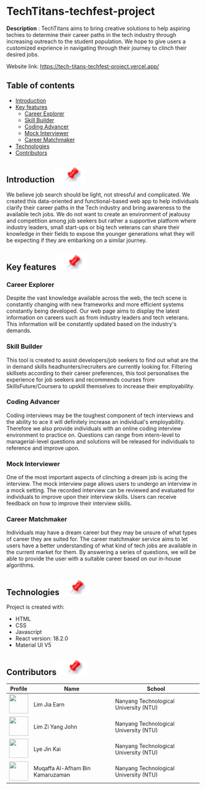 # TechTitans-techfest-project

**Description** : TechTitans aims to bring creative solutions to help aspiring techies to determine their career paths in the tech industry through increasing outreach to the student population. We hope to give users a customized exprience in navigating through their journey to clinch their desired jobs.

Website link: https://tech-titans-techfest-project.vercel.app/

## Table of contents

- [Introduction](#introduction)
- [Key features](#key-features)
    - [Career Explorer](#career-explorer)
    - [Skill Builder](#skill-builder)
    - [Coding Advancer](#coding-advancer)
    - [Mock Interviewer](#mock-interviewer)
    - [Career Matchmaker](#career-matchmaker)
- [Technologies](#technologies)
- [Contributors](#contributors)


## Introduction[![](./README_docsAndimages/pin.svg)](#introduction)

We believe job search should be light, not stressful and complicated. We created this data-oriented and functional-based web app to help individuals clarify their career paths in the Tech industry and bring awareness to the available tech jobs. We do not want to create an environment of jealousy and competition among job seekers but rather a supportive platform where industry leaders, small start-ups or big tech veterans can share their knowledge in their fields to expose the younger generations what they will be expecting if they are embarking on a similar journey. 


## Key features[![](./README_docsAndimages/pin.svg)](#key-features)

### Career Explorer
Despite the vast knowledge available across the web, the tech scene is constantly changing with new frameworks and more efficient systems constantly being developed. Our web page aims to display the latest information on careers such as from industry leaders and tech veterans. This information will be constantly updated based on the industry's demands.

### Skill Builder 
This tool is created to assist developers/job seekers to find out what are the in demand skills headhunters/recruiters are currently looking for. Filtering skillsets according to their career preferences, this tool personalises the experience for job seekers and recommends courses from SkillsFuture/Coursera to upskill themselves to increase their employability.

### Coding Advancer 
Coding interviews may be the toughest component of tech interviews and the ability to ace it will definitely increase an individual's employability. Therefore we also provide individuals with an online coding interview environment to practice on. Questions can range from intern-level to managerial-level questions and solutions will be released for individuals to reference and improve upon.

### Mock Interviewer
One of the most important aspects of clinching a dream job is acing the interview. The mock interview page allows users to undergo an interview in a mock setting. The recorded interview can be reviewed and evaluated for individuals to improve upon their interview skills. Users can receive feedback on how to improve their interview skills.

### Career Matchmaker
Individuals may have a dream career but they may be unsure of what types of career they are suited for. The career matchmaker service aims to let users have a better understanding of what kind of tech jobs are available in the current market for them. By answering a series of questions, we will be able to provide the user with a suitable career based on our in-house algorithms.


## Technologies[![](./README_docsAndimages/pin.svg)](#technologies)

Project is created with:

- HTML
- CSS
- Javascript
- React version: 18.2.0
- Material UI V5

## Contributors[![](./README_docsAndimages/pin.svg)](#contributors)

| Profile                                                                                                                                           | Name             | School                                 |
| ------------------------------------------------------------------------------------------------------------------------------------------------- | ---------------- | -------------------------------------- |
| <a href='https://github.com/LimJiaEarn' title='LimJiaEarn'> <img src='https://github.com/LimJiaEarn.png' height='50' width='50'/></a> | Lim Jia Earn       | Nanyang Technological University (NTU) |
| <a href='https://github.com/yuandjom' title='yuandjom'> <img src='https://github.com/yuandjom.png' height='50' width='50'/></a>                   | Lim Zi Yang John | Nanyang Technological University (NTU) |
| <a href='https://github.com/jklye' title='jklye'> <img src='https://github.com/jklye.png' height='50' width='50'/></a>                   | Lye Jin Kai | Nanyang Technological University (NTU) |
| <a href='https://github.com/Purifish' title='Purifish'> <img src='https://github.com/Purifish.png' height='50' width='50'/></a>                   | Muqaffa Al-Afham Bin Kamaruzaman  | Nanyang Technological University (NTU) |
